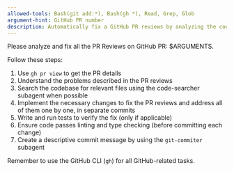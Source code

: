 ```yaml
---
allowed-tools: Bash(git add:*), Bash(gh *), Read, Grep, Glob
argument-hint: GitHub PR number
description: Automatically fix a GitHub PR reviews by analyzing the codebase changes and the PR Reviews and implementing changes.
---
```


Please analyze and fix all the PR Reviews on GitHub PR: $ARGUMENTS.

Follow these steps:

1. Use `gh pr view` to get the PR details
2. Understand the problems described in the PR reviews
3. Search the codebase for relevant files using the code-searcher subagent when possible
4. Implement the necessary changes to fix the PR reviews and address all of them one by one, in separate commits
5. Write and run tests to verify the fix (only if applicable)
6. Ensure code passes linting and type checking (before committing each change)
7. Create a descriptive commit message by using the `git-commiter` subagent

Remember to use the GitHub CLI (`gh`) for all GitHub-related tasks.
